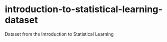 # introduction-to-statistical-learning-dataset
Dataset from the Introduction to Statistical Learning
